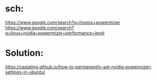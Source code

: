 # sch:
https://www.google.com/search?q=hiveos+powermizer
https://www.google.com/search?q=linux+nvidia+powermizer+performance+level

# Solution:
https://rastating.github.io/how-to-permanently-set-nvidia-powermizer-settings-in-ubuntu/
